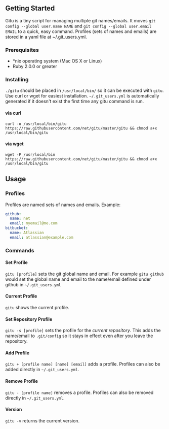 ## Getting Started

Gitu is a tiny script for managing multiple git names/emails. It moves `git config --global user.name NAME` and `git config --global user.email EMAIL` to a quick, easy command. Profiles (sets of names and emails) are stored in a yaml file at ~/.git_users.yml.

### Prerequisites
- *nix operating system (Mac OS X or Linux)
- Ruby 2.0.0 or greater

### Installing
`./gitu` should be placed in `/usr/local/bin/` so it can be executed with `gitu`. Use curl or wget for easiest installation. `~/.git_users.yml` is automatically generated if it doesn't exist the first time any gitu command is run.

#### via curl

`curl -o /usr/local/bin/gitu https://raw.githubusercontent.com/net/gitu/master/gitu && chmod a+x /usr/local/bin/gitu`

#### via wget

`wget -P /usr/local/bin https://raw.githubusercontent.com/net/gitu/master/gitu && chmod a+x /usr/local/bin/gitu`

## Usage

### Profiles

Profiles are named sets of names and emails. Example:

```yaml
github:
  name: net
  email: myemail@me.com
bitbucket:
  name: Atlassian
  email: atlassian@example.com
```

### Commands

#### Set Profile

`gitu [profile]` sets the git global name and email. For example `gitu github` would set the global name and email to the name/email defined under github in `~/.git_users.yml`

#### Current Profile

`gitu` shows the current profile.

#### Set Repository Profile

`gitu -s [profile]` sets the profile for the *current repository*. This adds the name/email to `.git/config` so it stays in effect even after you leave the repository.

#### Add Profile

`gitu + [profile name] [name] [email]` adds a profile. Profiles can also be added directly in `~/.git_users.yml`.

#### Remove Profile

`gitu - [profile name]` removes a profile. Profiles can also be removed directly in `~/.git_users.yml`.

#### Version

`gitu -v` returns the current version.
